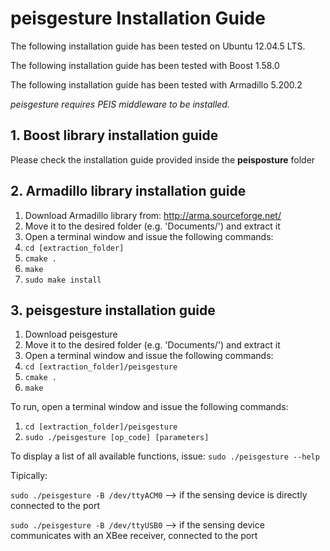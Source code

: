 ﻿# peisgesture Installation Guide
The following installation guide has been tested on Ubuntu 12.04.5 LTS.

The following installation guide has been tested with Boost 1.58.0

The following installation guide has been tested with Armadillo 5.200.2

*peisgesture requires PEIS middleware to be installed.*

## 1. Boost library installation guide
Please check the installation guide provided inside the **peisposture** folder

## 2. Armadillo library installation guide
1. Download Armadillo library from: http://arma.sourceforge.net/
2. Move it to the desired folder (e.g. 'Documents/') and extract it
3. Open a terminal window and issue the following commands:
4. `cd [extraction_folder]`
5. `cmake .`
6. `make`
7. `sudo make install`

## 3. peisgesture installation guide
1. Download peisgesture
2. Move it to the desired folder (e.g. 'Documents/') and extract it
3. Open a terminal window and issue the following commands:
4. `cd [extraction_folder]/peisgesture`
5. `cmake .`
6. `make`

To run, open a terminal window and issue the following commands:

1. `cd [extraction_folder]/peisgesture`
2. `sudo ./peisgesture [op_code] [parameters]`

To display a list of all available functions, issue: `sudo ./peisgesture --help`

Tipically:

`sudo ./peisgesture -B /dev/ttyACM0` --> if the sensing device is directly connected to the port

`sudo ./peisgesture -B /dev/ttyUSB0` --> if the sensing device communicates with an XBee receiver, connected to the port